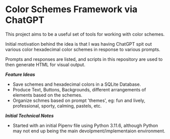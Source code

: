# Color Schemes Framework via ChatGPT

This project aims to be a useful set of tools for working with color schemes.

Initial motivation behind the idea is that I was having ChatGPT spit out various
color hexadecimal color schemes in response to various prompts.

Prompts and responses are listed, and scripts in this repository are used to then
generate HTML for visual output.

***Feature Ideas***

- Save schemes and hexadecimal colors in a SQLite Database.
- Produce Text, Buttons, Backgrounds, different arrangements of elements based on the schemes.
- Organize schmes based on prompt 'themes', eg: fun and lively, professional, sporty, calming, pastels, etc.

***Initial Technical Notes***

- Started with an initial Pipenv file using Python 3.11.6, although Python may not end up being the main devolpment/implementaion environment.



